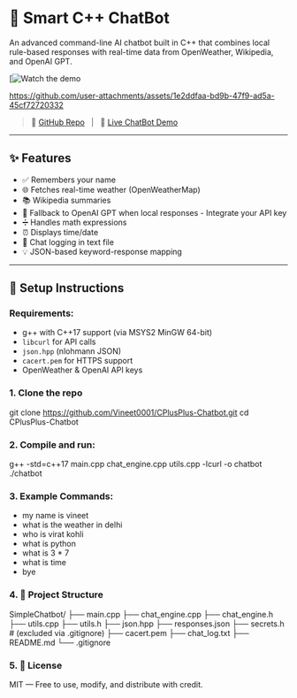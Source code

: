 # 🤖 Smart C++ ChatBot

An advanced command-line AI chatbot built in C++ that combines local rule-based responses with real-time data from OpenWeather, Wikipedia, and OpenAI GPT.

[![Watch the demo](https://github.com/Vineet0001/CPlusPlus-Chatbot/tree/video)

https://github.com/user-attachments/assets/1e2ddfaa-bd9b-47f9-ad5a-45cf72720332


> 🔗 [GitHub Repo](https://github.com/Vineet0001/CPlusPlus-Chatbot) &nbsp; | &nbsp; 🧠 [Live ChatBot Demo](https://youtu.be/wqwePB8FMj4?si=dbMX7-fYOHhZjwlM)

---

## ✨ Features

- ✅ Remembers your name
- 🌐 Fetches real-time weather (OpenWeatherMap)
- 📚 Wikipedia summaries
- 🧠 Fallback to OpenAI GPT when local responses - Integrate your API key
- ➗ Handles math expressions
- ⏰ Displays time/date
- 📄 Chat logging in text file
- 💡 JSON-based keyword-response mapping

---

## 🔧 Setup Instructions

### Requirements:
- g++ with C++17 support (via MSYS2 MinGW 64-bit)
- `libcurl` for API calls
- `json.hpp` (nlohmann JSON)
- `cacert.pem` for HTTPS support
- OpenWeather & OpenAI API keys

### 1. Clone the repo

git clone https://github.com/Vineet0001/CPlusPlus-Chatbot.git
cd CPlusPlus-Chatbot

### 2. Compile and run:
g++ -std=c++17 main.cpp chat_engine.cpp utils.cpp -lcurl -o chatbot
./chatbot

### 3. Example Commands:
- my name is vineet
- what is the weather in delhi
- who is virat kohli
- what is python
- what is 3 * 7
- what is time
- bye


### 4. 📁 Project Structure
SimpleChatbot/
├── main.cpp
├── chat_engine.cpp
├── chat_engine.h
├── utils.cpp
├── utils.h
├── json.hpp
├── responses.json
├── secrets.h           # (excluded via .gitignore)
├── cacert.pem
├── chat_log.txt
├── README.md
└── .gitignore


### 5. 📜 License
MIT — Free to use, modify, and distribute with credit.



